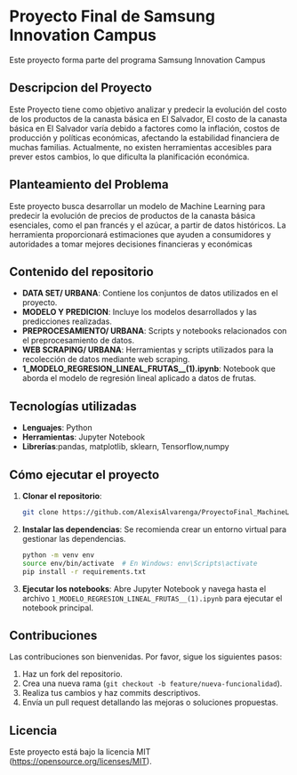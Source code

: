 # Proyecto Final de Samsung Innovation Campus

Este proyecto forma parte del programa Samsung Innovation Campus 

## Descripcion del Proyecto

Este Proyecto tiene como objetivo analizar y predecir la evolución del costo de los productos de la canasta básica en El Salvador, El costo de la canasta básica en El Salvador varía debido a factores como la inflación, costos de producción y políticas económicas, afectando la estabilidad financiera de muchas familias. Actualmente, no existen herramientas accesibles para prever estos cambios, lo que dificulta la planificación económica.

## Planteamiento del Problema

Este proyecto busca desarrollar un modelo de Machine Learning para predecir la evolución de precios de productos de la canasta básica esenciales, como el pan francés y el azúcar, a partir de datos históricos. La herramienta proporcionará estimaciones que ayuden a consumidores y autoridades a tomar mejores decisiones financieras y económicas

## Contenido del repositorio

- **DATA SET/ URBANA**: Contiene los conjuntos de datos utilizados en el proyecto.
- **MODELO Y PREDICION**: Incluye los modelos desarrollados y las predicciones realizadas.
- **PREPROCESAMIENTO/ URBANA**: Scripts y notebooks relacionados con el preprocesamiento de datos.
- **WEB SCRAPING/ URBANA**: Herramientas y scripts utilizados para la recolección de datos mediante web scraping.
- **1\_MODELO\_REGRESION\_LINEAL\_FRUTAS\_\_(1).ipynb**: Notebook que aborda el modelo de regresión lineal aplicado a datos de frutas.

## Tecnologías utilizadas

- **Lenguajes**: Python
- **Herramientas**: Jupyter Notebook
- **Librerías**:pandas, matplotlib, sklearn, Tensorflow,numpy



## Cómo ejecutar el proyecto

1. **Clonar el repositorio**:

   ```bash
   git clone https://github.com/AlexisAlvarenga/ProyectoFinal_MachineLearning.git
   ```

2. **Instalar las dependencias**:
   Se recomienda crear un entorno virtual para gestionar las dependencias.

   ```bash
   python -m venv env
   source env/bin/activate  # En Windows: env\Scripts\activate
   pip install -r requirements.txt
   ```

3. **Ejecutar los notebooks**:
   Abre Jupyter Notebook y navega hasta el archivo `1_MODELO_REGRESION_LINEAL_FRUTAS__(1).ipynb` para ejecutar el notebook principal.

## Contribuciones

Las contribuciones son bienvenidas. Por favor, sigue los siguientes pasos:

1. Haz un fork del repositorio.
2. Crea una nueva rama (`git checkout -b feature/nueva-funcionalidad`).
3. Realiza tus cambios y haz commits descriptivos.
4. Envía un pull request detallando las mejoras o soluciones propuestas.

## Licencia

Este proyecto está bajo la licencia MIT (https://opensource.org/licenses/MIT).


